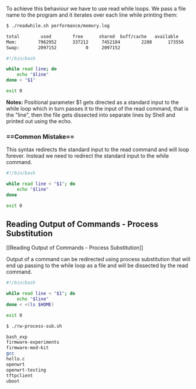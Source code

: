 
To achieve this behaviour we have to use read while loops. We pass a file name to the program and it iterates over each line while printing them:
```sh
$ ./readwhile.sh performance/memory.log

total        used        free      shared  buff/cache   available
Mem:        7962952      337212     7452184        2280      173556     7406660
Swap:       2097152           0     2097152
```

```sh
#!/bin/bash

while read line; do
    echo "$line"
done < "$1"

exit 0 
```
**Notes:**
Positional parameter $1 gets directed as a standard input to the while loop which in turn passes it to the input of the read command, that is the "line", then the file gets dissected into separate lines by Shell and printed out using the echo.

### ==Common Mistake==

This syntax redirects the standard input to the read command and will loop forever. Instead we need to redirect the standard input to the while command.
```sh
#!/bin/bash

while read line < "$1"; do
    echo "$line"
done 

exit 0 
```


## Reading Output of Commands - Process Substitution
[[Reading Output of Commands - Process Substitution]]

Output of a command can be redirected using process substitution that will end up passing to the while loop as a file and will be dissected by the read command.
```sh
#!/bin/bash

while read line < "$1"; do
    echo "$line"
done < <(ls $HOME)

exit 0 
```

```sh
$ ./rw-process-sub.sh

bash_exp
firmware-experiments
firmware-mod-kit
gcc
hello.c
openwrt
openwrt-testing
tftpclient
uboot
```